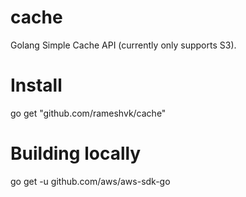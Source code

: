 # cache
Golang Simple Cache API (currently only supports S3).

# Install

go get "github.com/rameshvk/cache"

# Building locally

go get -u github.com/aws/aws-sdk-go
